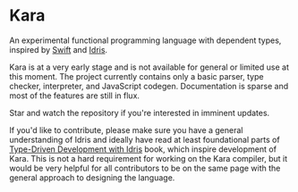 # Kara

An experimental functional programming language with dependent types, inspired by [Swift](https://swift.org) and [Idris](https://www.idris-lang.org).

Kara is at a very early stage and is not available for general or limited use at this moment. The project currently contains only a basic
parser, type checker, interpreter, and JavaScript codegen. Documentation is sparse and most of the features are still in flux.

Star and watch the repository if you're interested in imminent updates.

If you'd like to contribute, please make sure you have a general understanding of Idris and ideally have read at least foundational parts
of [Type-Driven Development with Idris](https://www.manning.com/books/type-driven-development-with-idris) book, which inspire
development of Kara. This is not a hard requirement for working on the Kara compiler, but it would be very helpful for all contributors to
be on the same page with the general approach to designing the language.
